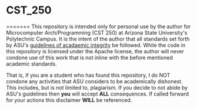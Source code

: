 # CST_250
=======
This repository is intended only for personal use by the author for Microcomputer Arch/Programming (CST 250)
at Arizona State University's Polytechnic Campus. It is the intent of the author that all standards set forth by ASU's
<a href="https://provost.asu.edu/index.php?q=academicintegrity">guidelines of acadaemic integrity<a> be followed. While the code
in this repository is licensed under the Apache license, the author will never condone use of this work that is not inline with the before mentioned academic standards.

That is, if you are a student who has found this repository, I do NOT condone any activities that ASU considers to be academically dishonest. This includes, but is not limited to, plagiarism. If you decide to not abide by ASU's guidelines then <b>you</b> will accept <b>ALL</b> consequences. If called forward for your actions this disclaimer <b>WILL</b> be referenced.
